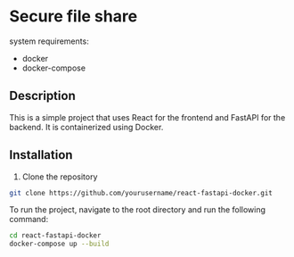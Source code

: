 # Secure file share

system requirements:
- docker
- docker-compose



## Description

This is a simple project that uses React for the frontend and FastAPI for the backend. It is containerized using Docker.

## Installation

1. Clone the repository

```bash
git clone https://github.com/yourusername/react-fastapi-docker.git
```

To run the project, navigate to the root directory and run the following command:

```bash
cd react-fastapi-docker
docker-compose up --build
```



